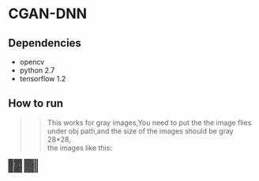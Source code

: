 # CGAN-DNN
## Dependencies
* opencv
* python 2.7
* tensorflow 1.2
## How to run
>>This works for gray images,You need to put the the image flies under obj path,and the size of the images should be gray 28*28, \
the images like this:
>>
>>
![label image](https://raw.githubusercontent.com/Daonancai/CGAN-DNN/master/y1.png)    ![label image](https://raw.githubusercontent.com/Daonancai/CGAN-DNN/master/y2.png)
